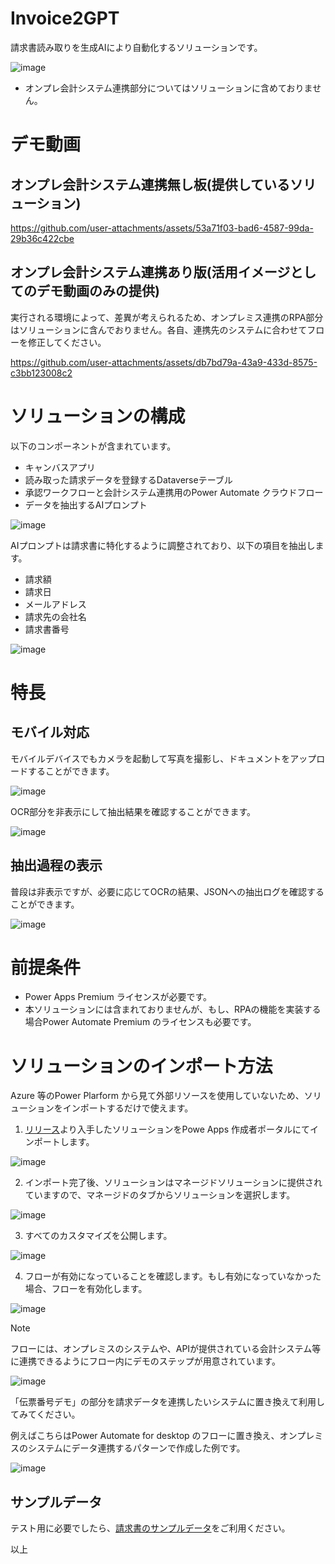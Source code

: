 # Invoice2GPT
請求書読み取りを生成AIにより自動化するソリューションです。


![image](https://github.com/user-attachments/assets/67f93352-ef38-400a-8a26-1340aedd5ec8)

- オンプレ会計システム連携部分についてはソリューションに含めておりません。

# デモ動画
## オンプレ会計システム連携無し板(提供しているソリューション)

https://github.com/user-attachments/assets/53a71f03-bad6-4587-99da-29b36c422cbe

## オンプレ会計システム連携あり版(活用イメージとしてのデモ動画のみの提供)

実行される環境によって、差異が考えられるため、オンプレミス連携のRPA部分はソリューションに含んでおりません。各自、連携先のシステムに合わせてフローを修正してください。

https://github.com/user-attachments/assets/db7bd79a-43a9-433d-8575-c3bb123008c2

# ソリューションの構成
以下のコンポーネントが含まれています。

* キャンバスアプリ
* 読み取った請求データを登録するDataverseテーブル
* 承認ワークフローと会計システム連携用のPower Automate クラウドフロー
* データを抽出するAIプロンプト

![image](https://github.com/user-attachments/assets/28b82ad5-e01e-4490-a72c-04dfe28b3834)

AIプロンプトは請求書に特化するように調整されており、以下の項目を抽出します。
- 請求額
- 請求日
- メールアドレス
- 請求先の会社名
- 請求書番号

![image](https://github.com/user-attachments/assets/ea41e4af-58d5-471f-b7e9-f73f19a6e71f)

# 特長

## モバイル対応

モバイルデバイスでもカメラを起動して写真を撮影し、ドキュメントをアップロードすることができます。

![image](https://github.com/user-attachments/assets/f59df029-9b9c-4864-ac75-d22710936221)

OCR部分を非表示にして抽出結果を確認することができます。

![image](https://github.com/user-attachments/assets/1651863d-fec1-417c-9cf7-0131ce4140e0)

## 抽出過程の表示

普段は非表示ですが、必要に応じてOCRの結果、JSONへの抽出ログを確認することができます。

![image](https://github.com/user-attachments/assets/cc8bcf9a-a2b2-4a63-a60d-e7d3ae485a64)



# 前提条件

* Power Apps Premium ライセンスが必要です。
* 本ソリューションには含まれておりませんが、もし、RPAの機能を実装する場合Power Automate Premium のライセンスも必要です。

# ソリューションのインポート方法
Azure 等のPower Plarform から見て外部リソースを使用していないため、ソリューションをインポートするだけで使えます。

1. [リリース](https://github.com/geekfujiwara/Invoice2GPT/releases/tag/Invoice2GPT)より入手したソリューションをPowe Apps 作成者ポータルにてインポートします。

![image](https://github.com/user-attachments/assets/dbca5c1c-28a8-4f0a-b712-177172c8799e)


2. インポート完了後、ソリューションはマネージドソリューションに提供されていますので、マネージドのタブからソリューションを選択します。

![image](https://github.com/user-attachments/assets/d54ead3d-0196-4050-b01b-0fff8f897acb)


3. すべてのカスタマイズを公開します。

![image](https://github.com/user-attachments/assets/740b0940-3ac5-4ab1-822d-233bf1dceaba)

4. フローが有効になっていることを確認します。もし有効になっていなかった場合、フローを有効化します。

![image](https://github.com/user-attachments/assets/0438e7bb-88ae-4f6b-a3da-6276e16efae0)


> [!Note]
> フローには、オンプレミスのシステムや、APIが提供されている会計システム等に連携できるようにフロー内にデモのステップが用意されています。
>
>  ![image](https://github.com/user-attachments/assets/6616bfc2-0695-472b-b986-dc9e38795183)
>
> 「伝票番号デモ」の部分を請求データを連携したいシステムに置き換えて利用してみてください。
>
> 例えばこちらはPower Automate for desktop のフローに置き換え、オンプレミスのシステムにデータ連携するパターンで作成した例です。
>
> ![image](https://github.com/user-attachments/assets/1b5fa1e2-efc4-42ed-916b-9ce8458bc765)


## サンプルデータ
テスト用に必要でしたら、[請求書のサンプルデータ](https://github.com/geekfujiwara/Invoice2GPT/releases/tag/SampleInvoice)をご利用ください。

以上
